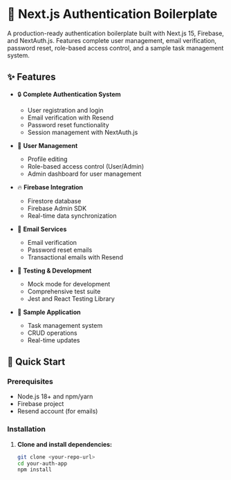 # 🔐 Next.js Authentication Boilerplate

A production-ready authentication boilerplate built with Next.js 15, Firebase, and NextAuth.js. Features complete user management, email verification, password reset, role-based access control, and a sample task management system.

## ✨ Features

- 🔒 **Complete Authentication System**
  - User registration and login
  - Email verification with Resend
  - Password reset functionality
  - Session management with NextAuth.js

- 👥 **User Management**
  - Profile editing
  - Role-based access control (User/Admin)
  - Admin dashboard for user management

- 🔥 **Firebase Integration**
  - Firestore database
  - Firebase Admin SDK
  - Real-time data synchronization

- 📧 **Email Services**
  - Email verification
  - Password reset emails
  - Transactional emails with Resend

- 🧪 **Testing & Development**
  - Mock mode for development
  - Comprehensive test suite
  - Jest and React Testing Library

- 📱 **Sample Application**
  - Task management system
  - CRUD operations
  - Real-time updates

## 🚀 Quick Start

### Prerequisites

- Node.js 18+ and npm/yarn
- Firebase project
- Resend account (for emails)

### Installation

1. **Clone and install dependencies:**
   ```bash
   git clone <your-repo-url>
   cd your-auth-app
   npm install
   ```
